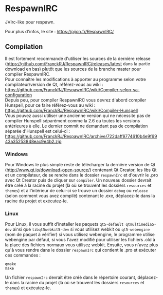 # RespawnIRC

JVIrc-like pour respawn.

Pour plus d'infos, le site : https://pijon.fr/RespawnIRC/

## Compilation

Il est fortement recommandé d'utiliser les sources de la dernière release (https://github.com/FranckRJ/RespawnIRC/releases/latest dans la partie download en bas) plutôt que les sources de la branche master pour compiler RespawnIRC.  
Pour connaître les modifications à apporter au programme selon votre compilateur/version de Qt, référez-vous au wiki : https://github.com/FranckRJ/RespawnIRC/wiki/Compiler-selon-sa-configuration  
Depuis peu, pour compiler RespawnIRC vous devrez d'abord compiler Hunspell, pour ce faire référez-vous au wiki : https://github.com/FranckRJ/RespawnIRC/wiki/Compiler-Hunspell  
Vous pouvez aussi utiliser une ancienne version qui ne nécessite pas de compiler Hunspell séparément comme la 2.6 ou toutes les versions antérieures à elle. Le dernier commit ne demandant pas de compilation séparée d'Hunspell est celui-ci : https://github.com/FranckRJ/RespawnIRC/archive/722daff9774610b4e9f6943a35253848eac9e4b2.zip

### Windows

Pour Windows le plus simple reste de télécharger la dernière version de Qt (http://www.qt.io/download-open-source/) contenant Qt Creator, les libs Qt et un compilateur, de se rendre dans le dossier `respawnIrc` et d'ouvrir le .pro avec Qt Creator puis de cliquer sur `compiler`. Un nouveau dossier devrait être créé à la racine du projet (là où se trouvent les dossiers `resources` et `themes`) et à l'intérieur de celui-ci se trouve un dossier `debug` ou `release` (selon comment vous avez compilé) contenant le .exe, déplacez-le dans la racine du projet et exécutez-le.

### Linux

Pour Linux, il vous suffit d'installer les paquets `qt5-default qtmultimedia5-dev` ainsi que `libqt5webkit5-dev` si vous utilisez webkit ou `qt5-webengine` (nom de paquet à vérifier) si vous utilisez webengine, le programme utilise webengine par défaut, si vous l'avez modifié pour utiliser les fichiers .old à la place des fichiers normaux vous utilisez webkit. Ensuite, vous n'avez plus qu'à vous rendre dans le dossier `respawnIrc` qui contient le .pro et exécuter ces commandes :

    qmake
    make

Un fichier `respawnIrc` devrait être créé dans le répertoire courant, déplacez-le dans la racine du projet (là où se trouvent les dossiers `resources` et `themes`) et exécutez-le.